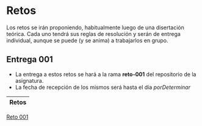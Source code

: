 # Retos

Los retos se irán proponiendo, habitualmente luego de una disertación teórica. Cada uno tendrá sus reglas de resolución y serán de entrega individual, aunque se puede (y se anima) a trabajarlos en grupo.

## Entrega 001

- La entrega a estos retos se hará a la rama **reto-001** del repositorio de la asignatura.
- La fecha de recepción de los mismos será hasta el día *porDeterminar*

|Retos|
|-|
[Reto 001](reto001.md)
